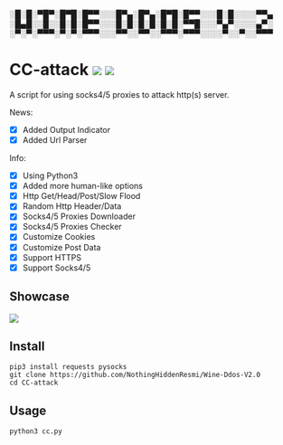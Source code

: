 ░█░█░▀█▀░█▀█░█▀▀░░░█▀▄░█▀▄░█▀█░█▀▀░░░█░█░░░░▀▀▄
░█▄█░░█░░█░█░█▀▀░░░█░█░█░█░█░█░▀▀█░░░▀▄▀░░░░▄▀░
░▀░▀░▀▀▀░▀░▀░▀▀▀░░░▀▀░░▀▀░░▀▀▀░▀▀▀░░░░▀░░▀░░▀▀▀

# CC-attack ![](https://img.shields.io/badge/Version-3.6-brightgreen.svg) ![](https://img.shields.io/badge/license-GPLv2-blue.svg)
 A script for using socks4/5 proxies to attack http(s) server.

 News:
- [x] Added Output Indicator
- [x] Added Url Parser

 Info:
- [x] Using Python3
- [x] Added more human-like options
- [x] Http Get/Head/Post/Slow Flood
- [x] Random Http Header/Data
- [x] Socks4/5 Proxies Downloader
- [x] Socks4/5 Proxies Checker
- [x] Customize Cookies
- [x] Customize Post Data 
- [x] Support HTTPS
- [x] Support Socks4/5

## Showcase

![](https://i.imgur.com/hXGBnkB.png)

## Install

    pip3 install requests pysocks
    git clone https://github.com/NothingHiddenResmi/Wine-Ddos-V2.0
    cd CC-attack

## Usage

    python3 cc.py
    
